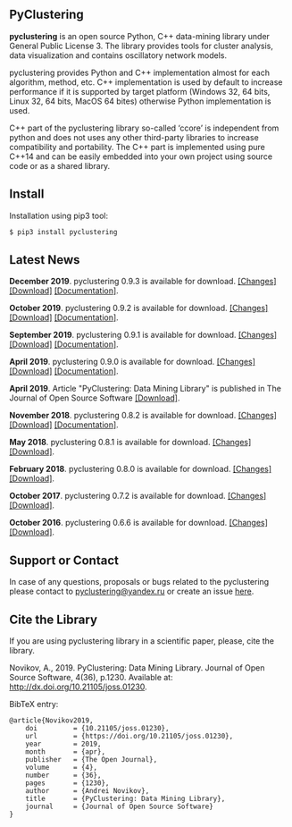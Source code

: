 ## PyClustering

**pyclustering** is an open source Python, C++ data-mining library under General Public License 3. The library provides tools for cluster analysis, data visualization and contains oscillatory network models.

pyclustering provides Python and C++ implementation almost for each algorithm, method, etc. C++ implementation is used by default to increase performance if it is supported by target platform (Windows 32, 64 bits, Linux 32, 64 bits, MacOS 64 bites) otherwise Python implementation is used.

C++ part of the pyclustering library so-called ‘ccore’ is independent from python and does not uses any other third-party libraries to increase compatibility and portability. The C++ part is implemented using pure C++14 and can be easily embedded into your own project using source code or as a shared library.

## Install

Installation using pip3 tool:
```bash
$ pip3 install pyclustering
```

## Latest News

**December 2019**. pyclustering 0.9.3 is available for download. [[Changes]](https://github.com/annoviko/pyclustering/releases/tag/0.9.3) [[Download]](https://files.pythonhosted.org/packages/da/35/6d91651c5d584d38ee2b825a5dddac19e3c8e5c3535fd6f8873f0818b32f/pyclustering-0.9.3.tar.gz) [[Documentation]](https://pyclustering.github.io/docs/0.9.3/html/index.html).

**October 2019**. pyclustering 0.9.2 is available for download. [[Changes]](https://github.com/annoviko/pyclustering/releases/tag/0.9.2) [[Download]](https://files.pythonhosted.org/packages/a8/77/13fe5d100c07a8c8ba06aa37608604573b1e9cb75a94016ab3882f4bf895/pyclustering-0.9.2.tar.gz) [[Documentation]](https://pyclustering.github.io/docs/0.9.2/html/index.html).

**September 2019**. pyclustering 0.9.1 is available for download. [[Changes]](https://github.com/annoviko/pyclustering/releases/tag/0.9.1) [[Download]](https://files.pythonhosted.org/packages/33/fa/49da94471e6a2c759d811760844e2e35b3d8e2aed38e51acc3ea9d9bc4a7/pyclustering-0.9.1.tar.gz) [[Documentation]](https://pyclustering.github.io/docs/0.9.1/html/index.html).

**April 2019**. pyclustering 0.9.0 is available for download. [[Changes]](https://github.com/annoviko/pyclustering/releases/tag/0.9.0) [[Download]](https://files.pythonhosted.org/packages/38/d5/21bf39b855a8720173541fda04a8fdab087595d5317e7043d72cd0de08e8/pyclustering-0.9.0.tar.gz) [[Documentation]](https://pyclustering.github.io/docs/0.9.0/html/index.html).

**April 2019**. Article "PyClustering: Data Mining Library" is published in The Journal of Open Source Software [[Download]](https://www.theoj.org/joss-papers/joss.01230/10.21105.joss.01230.pdf).

**November 2018**. pyclustering 0.8.2 is available for download. [[Changes]](https://github.com/annoviko/pyclustering/releases/tag/0.8.2) [[Download]](https://files.pythonhosted.org/packages/3c/e5/3be27187d430d1c921d32e08355068fde3a0f5897b80145930f00d701461/pyclustering-0.8.2.tar.gz) [[Documentation]](https://pyclustering.github.io/docs/0.8.2/html/index.html).

**May 2018**. pyclustering 0.8.1 is available for download. [[Changes]](https://github.com/annoviko/pyclustering/releases/tag/0.8.1) [[Download]](https://files.pythonhosted.org/packages/45/e2/e5b3cd92fb6dbb6539bdacbbf88593b93e728eb8ea3b832f137dc591709c/pyclustering-0.8.1.tar.gz).

**February 2018**. pyclustering 0.8.0 is available for download. [[Changes]](https://github.com/annoviko/pyclustering/releases/tag/0.8.0) [[Download]](https://files.pythonhosted.org/packages/d0/22/50ed2e0a951a0cb710f17f04d0ccb0e42aeb47fda3e4f0757ec39a1c6392/pyclustering-0.8.0.tar.gz).

**October 2017**. pyclustering 0.7.2 is available for download. [[Changes]](https://github.com/annoviko/pyclustering/releases/tag/0.7.0) [[Download]](https://files.pythonhosted.org/packages/4c/ae/3f884451ed99e47b45535bd8699212cc023092ad8109d1a34cf9b0b2ca9f/pyclustering-0.7.2.tar.gz).

**October 2016**. pyclustering 0.6.6 is available for download. [[Changes]](https://github.com/annoviko/pyclustering/releases/tag/0.6.6) [[Download]](https://files.pythonhosted.org/packages/b4/e1/cc768d79efee4d17901bb7ad58cb4d3e8acc25ffb761b59a42321f95f65b/pyclustering-0.6.6.tar.gz).

## Support or Contact

In case of any questions, proposals or bugs related to the pyclustering please contact to pyclustering@yandex.ru or create an issue [here](https://github.com/annoviko/pyclustering/issues/new).

## Cite the Library

If you are using pyclustering library in a scientific paper, please, cite the library.

Novikov, A., 2019. PyClustering: Data Mining Library. Journal of Open Source Software, 4(36), p.1230. Available at: http://dx.doi.org/10.21105/joss.01230.

BibTeX entry:
```
@article{Novikov2019,
    doi         = {10.21105/joss.01230},
    url         = {https://doi.org/10.21105/joss.01230},
    year        = 2019,
    month       = {apr},
    publisher   = {The Open Journal},
    volume      = {4},
    number      = {36},
    pages       = {1230},
    author      = {Andrei Novikov},
    title       = {PyClustering: Data Mining Library},
    journal     = {Journal of Open Source Software}
}
```
